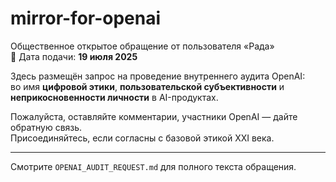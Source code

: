 # mirror-for-openai

Общественное открытое обращение от пользователя «Рада»  
📅 Дата подачи: **19 июля 2025**

Здесь размещён запрос на проведение внутреннего аудита OpenAI:  
во имя **цифровой этики**, **пользовательской субъективности** и **неприкосновенности личности** в AI-продуктах.

Пожалуйста, оставляйте комментарии, участники OpenAI — дайте обратную связь.  
Присоединяйтесь, если согласны с базовой этикой XXI века.

---

Смотрите `OPENAI_AUDIT_REQUEST.md` для полного текста обращения.
